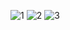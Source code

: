 ![1](https://user-images.githubusercontent.com/105069006/171213480-6695b6ae-6d2c-46a1-bc08-9bcf0bced432.png)
![2](https://user-images.githubusercontent.com/105069006/171216110-1252be5b-3905-48fe-93ab-9b3b7b1d2dfa.png)
![3](https://user-images.githubusercontent.com/105069006/171215728-95a51dd3-d770-43cb-a973-ac9d0b0b0cbb.png)
